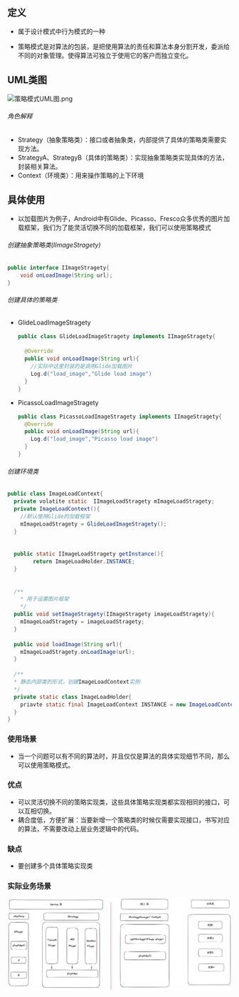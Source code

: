 ## 定义

- 属于设计模式中行为模式的一种

- 策略模式是对算法的包装，是把使用算法的责任和算法本身分割开发，委派给不同的对象管理。使得算法可独立于使用它的客户而独立变化。

## UML类图

![策略模式UML图.png](https://upload-images.jianshu.io/upload_images/4997216-e59640a8ea7a6e15.png?imageMogr2/auto-orient/strip%7CimageView2/2/w/1240)

###### 角色解释

- Strategy（抽象策略类）：接口或者抽象类，内部提供了具体的策略类需要实现方法。
- StrategyA、StrategyB（具体的策略类）：实现抽象策略类实现具体的方法，封装相关算法。
- Context（环境类）：用来操作策略的上下环境

## 具体使用

- 以加载图片为例子，Android中有Glide、Picasso、Fresco众多优秀的图片加载框架，我们为了能灵活切换不同的加载框架，我们可以使用策略模式

###### 创建抽象策略类(IImageStragety)

```java
public interface IImageStragety{
	void onLoadImage(String url);
}
```

###### 创建具体的策略类

- GlideLoadImageStragety

  ```java
  public class GlideLoadImageStragety implements IImageStragety{
    
    @Override
    public void onLoadImage(String url){
      //实际中这里封装的是调用Glide加载图片
      Log.d("load_image","Glide load image")
    }
  }
  ```

  

- PicassoLoadImageStragety

  ```java
  public class PicassoLoadImageStragety implements IImageStragety{
    @Override
    public void onLoadImage(String url){
      Log.d("load_image","Picasso load image")
    }
  }
  ```

###### 创建环境类

```java
public class ImageLoadContext{
  private volatite static  IImageLoadStragety mImageLoadStragety;
  private ImageLoadContext(){
    //默认使用Glide的加载框架
    mImageLoadStragety = GlideLoadImageStragety();
  }
  
  
  public static IImageLoadStragety getInstance(){
    	return ImageLoadHolder.INSTANCE;
  }
  
  
  /**
 	* 用于设置图片框架
 	*/
  public void setImageStragety(IImageStragety imageLoadStragety){
    mImageLoadStragety = imageLoadStragety;
  }
  
  public void loadImage(String url){
    mImageLoadStragety.onLoadImage(url);
  }
  
  /**
  * 静态内部类的形式，创建ImageLoadContext实例
  */
  private static class ImageLoadHolder{
    priavte static final ImageLoadContext INSTANCE = new ImageLoadContext()
  }
}
```



### 使用场景

- 当一个问题可以有不同的算法时，并且仅仅是算法的具体实现细节不同，那么可以使用策略模式。

### 优点

- 可以灵活切换不同的策略实现类，这些具体策略实现类都实现相同的接口，可以互相切换。
- 耦合度低，方便扩展：当要新增一个策略类的时候仅需要实现接口，书写对应的算法，不需要改动上层业务逻辑中的代码。

### 缺点

- 要创建多个具体策略实现类

### 实际业务场景

![无标题-2023-05-30-2207](https://raw.githubusercontent.com/dashingqi/DQPicBeg/main/%E6%97%A0%E6%A0%87%E9%A2%98-2023-05-30-2207.png)
